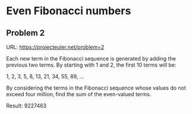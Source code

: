 Even Fibonacci numbers
================================================================================
Problem 2
--------------------------------------------------------------------------------

URL: https://projecteuler.net/problem=2

Each new term in the Fibonacci sequence is generated by adding the previous two 
terms. By starting with 1 and 2, the first 10 terms will be:

1, 2, 3, 5, 8, 13, 21, 34, 55, 89, ...

By considering the terms in the Fibonacci sequence whose values do not exceed 
four million, find the sum of the even-valued terms.


Result: 9227463